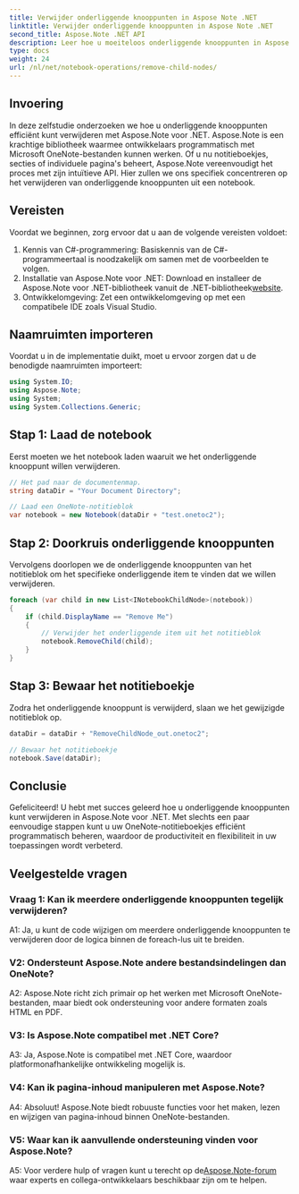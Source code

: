 ```yaml
---
title: Verwijder onderliggende knooppunten in Aspose Note .NET
linktitle: Verwijder onderliggende knooppunten in Aspose Note .NET
second_title: Aspose.Note .NET API
description: Leer hoe u moeiteloos onderliggende knooppunten in Aspose.Note voor .NET kunt verwijderen. Vereenvoudig uw OneNote-bestandsbeheer met deze stapsgewijze handleiding.
type: docs
weight: 24
url: /nl/net/notebook-operations/remove-child-nodes/
---
```

## Invoering

In deze zelfstudie onderzoeken we hoe u onderliggende knooppunten efficiënt kunt verwijderen met Aspose.Note voor .NET. Aspose.Note is een krachtige bibliotheek waarmee ontwikkelaars programmatisch met Microsoft OneNote-bestanden kunnen werken. Of u nu notitieboekjes, secties of individuele pagina's beheert, Aspose.Note vereenvoudigt het proces met zijn intuïtieve API. Hier zullen we ons specifiek concentreren op het verwijderen van onderliggende knooppunten uit een notebook.

## Vereisten

Voordat we beginnen, zorg ervoor dat u aan de volgende vereisten voldoet:
1. Kennis van C#-programmering: Basiskennis van de C#-programmeertaal is noodzakelijk om samen met de voorbeelden te volgen.
2.  Installatie van Aspose.Note voor .NET: Download en installeer de Aspose.Note voor .NET-bibliotheek vanuit de .NET-bibliotheek[website](https://releases.aspose.com/note/net/).
3. Ontwikkelomgeving: Zet een ontwikkelomgeving op met een compatibele IDE zoals Visual Studio.

## Naamruimten importeren

Voordat u in de implementatie duikt, moet u ervoor zorgen dat u de benodigde naamruimten importeert:

```csharp
using System.IO;
using Aspose.Note;
using System;
using System.Collections.Generic;
```

## Stap 1: Laad de notebook

Eerst moeten we het notebook laden waaruit we het onderliggende knooppunt willen verwijderen.

```csharp
// Het pad naar de documentenmap.
string dataDir = "Your Document Directory";

// Laad een OneNote-notitieblok
var notebook = new Notebook(dataDir + "test.onetoc2");
```

## Stap 2: Doorkruis onderliggende knooppunten

Vervolgens doorlopen we de onderliggende knooppunten van het notitieblok om het specifieke onderliggende item te vinden dat we willen verwijderen.

```csharp
foreach (var child in new List<INotebookChildNode>(notebook))
{
    if (child.DisplayName == "Remove Me")
    {
        // Verwijder het onderliggende item uit het notitieblok
        notebook.RemoveChild(child);
    }
}
```

## Stap 3: Bewaar het notitieboekje

Zodra het onderliggende knooppunt is verwijderd, slaan we het gewijzigde notitieblok op.

```csharp
dataDir = dataDir + "RemoveChildNode_out.onetoc2";

// Bewaar het notitieboekje
notebook.Save(dataDir);
```

## Conclusie

Gefeliciteerd! U hebt met succes geleerd hoe u onderliggende knooppunten kunt verwijderen in Aspose.Note voor .NET. Met slechts een paar eenvoudige stappen kunt u uw OneNote-notitieboekjes efficiënt programmatisch beheren, waardoor de productiviteit en flexibiliteit in uw toepassingen wordt verbeterd.

## Veelgestelde vragen

### Vraag 1: Kan ik meerdere onderliggende knooppunten tegelijk verwijderen?

A1: Ja, u kunt de code wijzigen om meerdere onderliggende knooppunten te verwijderen door de logica binnen de foreach-lus uit te breiden.

### V2: Ondersteunt Aspose.Note andere bestandsindelingen dan OneNote?

A2: Aspose.Note richt zich primair op het werken met Microsoft OneNote-bestanden, maar biedt ook ondersteuning voor andere formaten zoals HTML en PDF.

### V3: Is Aspose.Note compatibel met .NET Core?

A3: Ja, Aspose.Note is compatibel met .NET Core, waardoor platformonafhankelijke ontwikkeling mogelijk is.

### V4: Kan ik pagina-inhoud manipuleren met Aspose.Note?

A4: Absoluut! Aspose.Note biedt robuuste functies voor het maken, lezen en wijzigen van pagina-inhoud binnen OneNote-bestanden.

### V5: Waar kan ik aanvullende ondersteuning vinden voor Aspose.Note?

 A5: Voor verdere hulp of vragen kunt u terecht op de[Aspose.Note-forum](https://forum.aspose.com/c/note/28) waar experts en collega-ontwikkelaars beschikbaar zijn om te helpen.